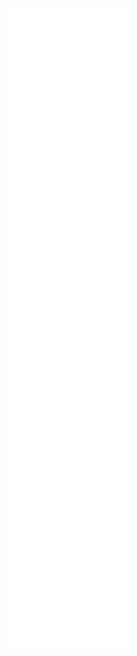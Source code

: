 <p align="center">
  <img src="https://github.com/skykeyjoker/skykeyjoker/blob/master/github-metrics.svg">
</p>
